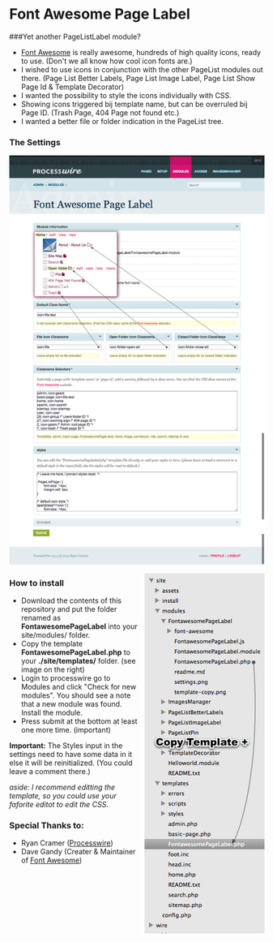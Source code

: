 # Font Awesome Page Label

###Yet another PageListLabel module?

- [Font Awesome](http://fontawesome.io/) is really awesome, hundreds of high quality icons, ready to use. (Don't we all know how cool icon fonts are.)
- I wished to use icons in conjunction with the other PageList modules out there.
	(Page List Better Labels, Page List Image Label, Page List Show Page Id & Template Decorator)
- I wanted the possibility to style the icons individually with CSS.
- Showing icons triggered bij template name, but can be overruled bij Page ID.
	(Trash Page, 404 Page not found etc.)
- I wanted a better file or folder indication in the PageList tree.

### The Settings

![settings](./settings.png)


<img src="copy-template.png" style="float: right; margin-left: 10px;" />

### How to install


- Download the contents of this repository and put the folder renamed as **FontawesomePageLabel** into your site/modules/ folder.
- Copy the template **FontawesomePageLabel.php** to your **./site/templates/** folder. (see image on the right)
- Login to processwire go to Modules and click "Check for new modules". You should see a note that a new module was found. Install the module.
- Press submit at the bottom at least one more time. (important)

**Important:** The Styles input in the settings need to have some data in it else it will be reinitialized. (You could leave a comment there.)

*aside: I recommend editting the template, so you could use your faforite editot to edit the CSS.*

### Special Thanks to:

- Ryan Cramer ([Processwire](http://processwire.com/))
- Dave Gandy (Creater & Maintainer of [Font Awesome](http://fontawesome.io/))
